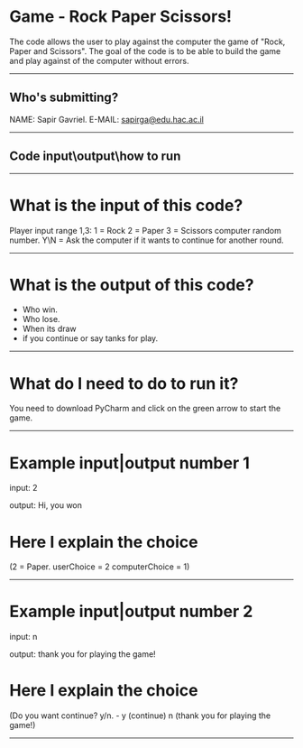 #  Game - Rock Paper Scissors!
 The code allows the user to play against the computer the game of "Rock, Paper and Scissors". 
 The goal of the code is to be able to build the game and play against of the computer without errors.

__________________________________
## Who's submitting?
NAME: Sapir Gavriel.
E-MAIL: sapirga@edu.hac.ac.il

__________________________________
## Code input\output\how to run
__________________________________
# What is the input of this code?
Player input range 1,3:
1 = Rock
2 = Paper
3 = Scissors
computer random number.
Y\N = Ask the computer if it wants to continue for another round.

__________________________________
# What is the output of this code?
- Who win.
- Who lose.
- When its draw
- if you continue or say tanks for play.

__________________________________
# What do I need to do to run it?
You need to download PyCharm and click on the green arrow to start the game.

__________________________________
# Example input|output number 1
input:
2

output:
Hi, you won

# Here I explain the choice
(2 = Paper. userChoice = 2 computerChoice = 1)

__________________________________
# Example input|output number 2
input:
n

output:
thank you for playing the game!

# Here I explain the choice
(Do you want continue? y/n. - y (continue) n (thank you for playing the game!)
__________________________________



